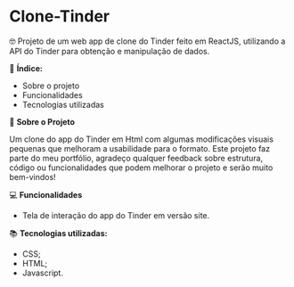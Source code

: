 # Clone-Tinder

🤓 Projeto de um web app de clone do Tinder feito em ReactJS, utilizando a API do Tinder para obtenção e manipulação de dados.

📝 **Índice:**

- Sobre o projeto
- Funcionalidades
- Tecnologias utilizadas

📃 **Sobre o Projeto**

Um clone do app do Tinder em Html com algumas modificações visuais pequenas que melhoram a usabilidade para o formato.
Este projeto faz parte do meu portfólio, agradeço qualquer feedback sobre estrutura, código ou funcionalidades que podem melhorar o projeto e serão muito bem-vindos!

💻 **Funcionalidades**

- Tela de interação do app do Tinder em versão site.

📚 **Tecnologias utilizadas:**

- CSS;
- HTML;
- Javascript.

